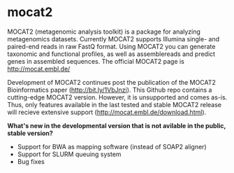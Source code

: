 # mocat2
MOCAT2 (metagenomic analysis toolkit) is a package for analyzing metagenomics datasets. Currently MOCAT2 supports Illumina single- and paired-end reads in raw FastQ format. Using MOCAT2 you can generate taxonomic and functional profiles, as well as assemblereads and predict genes in assembled sequences. The official MOCAT2 page is http://mocat.embl.de/

Development of MOCAT2 continues post the publication of the MOCAT2 Bioinformatics paper (http://bit.ly/1VbJnzi). This Github repo contains a cutting-edge MOCAT2 version. However, it is unsupported and comes as-is. Thus, only features available in the last tested and stable MOCAT2 release will recieve extensive support (http://mocat.embl.de/download.html).

<b>What's new in the developmental version that is not avilable in the public, stable version?</b>
- Support for BWA as mapping software (instead of SOAP2 aligner)
- Support for SLURM queuing system
- Bug fixes
